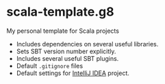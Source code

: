 scala-template.g8
=================

My personal template for Scala projects

* Includes dependencies on several useful libraries.
* Sets SBT version number explicitly.
* Includes several useful SBT plugins.
* Default `.gitignore` files
* Default settings for [IntelliJ IDEA][1] project.

 [1]: http://www.jetbrains.com/idea/
